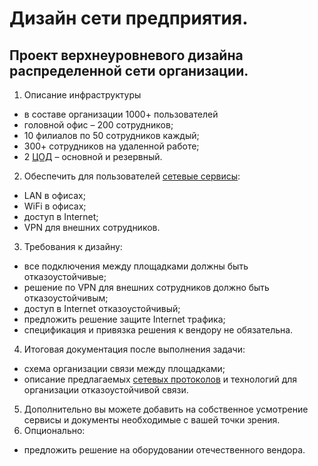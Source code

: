 # Дизайн сети предприятия.

## Проект верхнеуровневого дизайна распределенной сети организации.

1. Описание инфраструктуры
- в составе организации 1000+ пользователей
- головной офис – 200 сотрудников;
- 10 филиалов по 50 сотрудников каждый;
- 300+ сотрудников на удаленной работе;
- 2 [ЦОД](https://github.com/zakharovnpa/project-network-design/tree/create-0.0.1/Data%20center) – основной и резервный.

2. Обеспечить для пользователей [сетевые сервисы](https://github.com/zakharovnpa/project-network-design/tree/create-0.0.1/LAN#%D0%BE%D0%BF%D0%B8%D1%81%D0%B0%D0%BD%D0%B8%D0%B5-%D0%BB%D0%BE%D0%BA%D0%B0%D0%BB%D1%8C%D0%BD%D0%BE%D0%B9-%D1%81%D0%B5%D1%82%D0%B8): 
- LAN в офисах;
- WiFi в офисах;
- доступ в Internet;
- VPN для внешних сотрудников.

3. Требования к дизайну: 
- все подключения между площадками должны быть отказоустойчивые;
- решение по VPN для внешних сотрудников должно быть отказоустойчивым;
- доступ в Internet отказоустойчивый;
- предложить решение защите Internet трафика;
- спецификация и привязка решения к вендору не обязательна.

4. Итоговая документация после выполнения задачи:
- схема организации связи между площадками;
- описание предлагаемых [сетевых протоколов](https://github.com/zakharovnpa/project-network-design/tree/create-0.0.1/Protocols) и технологий для организации отказоустойчивой связи.
5. Дополнительно вы можете добавить на собственное усмотрение сервисы и документы необходимые с вашей точки зрения.
6. Опционально:
- предложить решение на оборудовании отечественного вендора.
